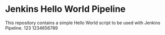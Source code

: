 # Jenkins Hello World Pipeline
This repository contains a simple Hello World script to be used with Jenkins Pipeline.
123
1234656789
